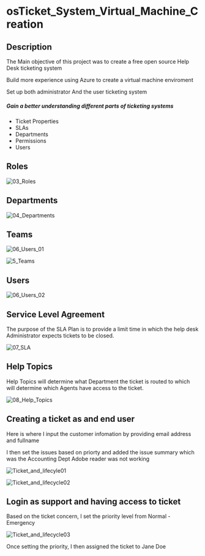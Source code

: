 <h1>osTicket_System_Virtual_Machine_Creation</h1>

<h2><b>Description</b></h2>
<p>The Main objective of this project was to create a free open source Help Desk ticketing system</p>
<p>Build more experience using Azure to create a virtual machine enviroment</p>
<p>Set up both administrator And the user ticketing system</p>

<h5><b>Gain a better understanding different parts of ticketing systems</b></h5>
<ul>
  <li>Ticket Properties</li>
  <li>SLAs</li>
  <li>Departments</li>
  <li>Permissions</li>
  <li>Users</li>
</ul>

<h2>Roles</h2>

![03_Roles](https://github.com/Keepcodingjoni619/osTicket_System_Virtual_Machine_Creation/assets/82996237/86dbbfbb-f348-4d12-a73e-597286e56e35)

<h2>Departments</h2>

![04_Departments](https://github.com/Keepcodingjoni619/osTicket_System_Virtual_Machine_Creation/assets/82996237/a83a8f04-d139-47b7-87ba-f08870c394c8)

<h2>Teams</h2>

![06_Users_01](https://github.com/Keepcodingjoni619/osTicket_System_Virtual_Machine_Creation/assets/82996237/5ab48c02-7e25-49fb-ab31-9b8bd8052f19)


![5_Teams](https://github.com/Keepcodingjoni619/osTicket_System_Virtual_Machine_Creation/assets/82996237/241cc59e-b966-4808-9ae4-12223d194607)


<h2>Users</h2>

![06_Users_02](https://github.com/Keepcodingjoni619/osTicket_System_Virtual_Machine_Creation/assets/82996237/435dc1eb-45db-462d-9359-e7cd4ec02680)

<h2>Service Level Agreement</h2>
<p> The purpose of the SLA Plan is to provide a limit time in which the help desk Administrator expects tickets to be closed.</p>

![07_SLA](https://github.com/Keepcodingjoni619/osTicket_System_Virtual_Machine_Creation/assets/82996237/d8e61346-1a30-462f-ab15-ef5db5b2e5e4)

<h2>Help Topics</h2>
<p>Help Topics will determine what Department the ticket is routed to which will determine which Agents have access to the ticket.</p>

![08_Help_Topics](https://github.com/Keepcodingjoni619/osTicket_System_Virtual_Machine_Creation/assets/82996237/c1105754-5883-4dbe-8ac8-9a61a6e0bc4c)

<h2>Creating a ticket as and end user</h2>
<p>Here is where I input the customer infomation by providing email address and fullname</p>
<p>I then set the issues based on priorty and added the issue summary which was the Accounting Dept Adobe reader was not working</p>

![Ticket_and_lifecyle01](https://github.com/Keepcodingjoni619/osTicket_System_Virtual_Machine_Creation/assets/82996237/a5067ffb-311f-40ed-8499-c7416d2b6e37)

![Ticket_and_lifecycle02](https://github.com/Keepcodingjoni619/osTicket_System_Virtual_Machine_Creation/assets/82996237/a93e5d52-4dad-41c6-9b78-477ecbc7d943)

<h2>Login as support and having access to ticket</h2>
<p>Based on the ticket concern, I set the priority level from Normal - Emergency</p>

![Ticket_and_lifecycle03](https://github.com/Keepcodingjoni619/osTicket_System_Virtual_Machine_Creation/assets/82996237/f3319004-50f4-41fe-a944-73377a16531d)

<p>Once setting the priority, I then assigned the ticket to Jane Doe</p>


